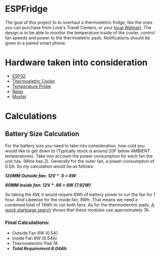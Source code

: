 # ESPFridge
The goal of this project to to overhaul a thermoeletric fridge, like the ones you can purchase from Love's Travel Centers, or your [local Walmart](https://www.walmart.com/ip/Coleman-40-Quart-PowerChill-Thermoelectric-Cooler-with-Power-Cord/21156022). The design is to be able to monitor the temperature inside of the cooler, control fan speeds and power to the thermoeletric pads. Notifications should be given to a paired smart phone.

# Hardware taken into consideration
* [ESP32](https://www.amazon.com/HiLetgo-Development-Display-ESP-WROOM-32-WiFi-BT/dp/B072HBW53G/ref=sr_1_19?keywords=ESP32&qid=1558017681&s=gateway&sr=8-19)
* [Thermoeletric Cooler](https://www.walmart.com/ip/Coleman-40-Quart-PowerChill-Thermoelectric-Cooler-with-Power-Cord/21156022)
* [Temperature Probe](https://www.amazon.com/Gikfun-DS18B20-Temperature-Waterproof-EK1083x3/dp/B012C597T0/ref=sr_1_1_sspa?keywords=Temperature+Probe+arduino&qid=1558017847&s=gateway&sr=8-1-spons&psc=1)
* [Relay](https://www.amazon.com/XCSOURCE-Channel-Optocoupler-Arduino-TE213/dp/B00ZR3B252/ref=sr_1_3?keywords=3v+coil+12V+relay&qid=1558018004&s=gateway&sr=8-3)
* [Mosfet](https://www.amazon.com/CJRSLRB-IRF520-MOSFET-Driver-Arduino/dp/B077V57YLN/ref=sr_1_8?crid=1RVVC0GJEJDSE&keywords=mosfet+breakout+board&qid=1558018215&s=gateway&sprefix=mosfet+breakout%2Caps%2C302&sr=8-8)

# Calculations
## Battery Size Calculation
For the battery size you need to take into consideration, how cold you would like to get down to (Typically stock is around 20F below AMBIENT temperatures). Take into account the power consumption for each fan the unit has. (Mine has 2). Generally for the outer fan, a power consumption of 0.5A. So my calculation would be as follows:


***120MM Outside fan: 12V * .5 = 6W***

***80MM Inside fan: 12V * .66 = 8W (7.92W)***


So taking the 6W, it would require 6Wh of battery power to run the fan for 1 hour. And Likewise for the inside fan, 8Wh. That means we need a combined total of 14Wh to run both fans.
As for the thermoelectric pads, [A quick startpage search](https://browse.startpage.com/do/show_picture.pl?l=english&rais=1&oiu=https%3A%2F%2Fsc01.alicdn.com%2Fkf%2FHTB1Q.3YLXXXXXXaapXXq6xXFXXXz%2FTEC-12706-12v-6A-40-40mm-66W.jpg&sp=a53b2f7043fc4c2f360fc13746530162&t=default) shows that these modules use approximately 7A.

### Final Calculations:
* Outside Fan 6W (0.5A)
* Inside Fan 8W (0.54A)
* Thermoelectric Pad 7A
* ***Total Requirement 8.04Ah***
